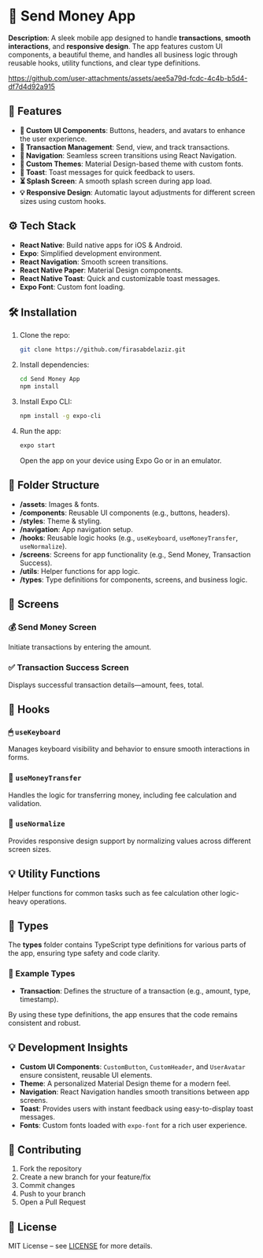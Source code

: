 # 🌟 Send Money App

**Description**: A sleek mobile app designed to handle **transactions**, **smooth interactions**, and **responsive design**. The app features custom UI components, a beautiful theme, and handles all business logic through reusable hooks, utility functions, and clear type definitions.



https://github.com/user-attachments/assets/aee5a79d-fcdc-4c4b-b5d4-df7d4d92a915



## 🚀 Features

- **🔲 Custom UI Components**: Buttons, headers, and avatars to enhance the user experience.
- **💸 Transaction Management**: Send, view, and track transactions.
- **📱 Navigation**: Seamless screen transitions using React Navigation.
- **🎨 Custom Themes**: Material Design-based theme with custom fonts.
- **📢 Toast**: Toast messages for quick feedback to users.
- **⏳ Splash Screen**: A smooth splash screen during app load.
- **💡 Responsive Design**: Automatic layout adjustments for different screen sizes using custom hooks.

## ⚙️ Tech Stack

- **React Native**: Build native apps for iOS & Android.
- **Expo**: Simplified development environment.
- **React Navigation**: Smooth screen transitions.
- **React Native Paper**: Material Design components.
- **React Native Toast**: Quick and customizable toast messages.
- **Expo Font**: Custom font loading.

## 🛠 Installation

1. Clone the repo:
   ```bash
   git clone https://github.com/firasabdelaziz.git
   ```

2. Install dependencies:
   ```bash
   cd Send Money App
   npm install
   ```

3. Install Expo CLI:
   ```bash
   npm install -g expo-cli
   ```

4. Run the app:
   ```bash
   expo start
   ```

   Open the app on your device using Expo Go or in an emulator.

## 📂 Folder Structure

- **/assets**: Images & fonts.
- **/components**: Reusable UI components (e.g., buttons, headers).
- **/styles**: Theme & styling.
- **/navigation**: App navigation setup.
- **/hooks**: Reusable logic hooks (e.g., `useKeyboard`, `useMoneyTransfer`, `useNormalize`).
- **/screens**: Screens for app functionality (e.g., Send Money, Transaction Success).
- **/utils**: Helper functions for app logic.
- **/types**: Type definitions for components, screens, and business logic.

## 📲 Screens

### 💰 Send Money Screen
Initiate transactions by entering the amount.

### ✅ Transaction Success Screen
Displays successful transaction details—amount, fees, total.

## 🧩 Hooks

### 🖱 `useKeyboard`
Manages keyboard visibility and behavior to ensure smooth interactions in forms.

### 💸 `useMoneyTransfer`
Handles the logic for transferring money, including fee calculation and validation.

### 📏 `useNormalize`
Provides responsive design support by normalizing values across different screen sizes.

## 💡 Utility Functions

Helper functions for common tasks such as fee calculation other logic-heavy operations.

## 📑 Types

The **types** folder contains TypeScript type definitions for various parts of the app, ensuring type safety and code clarity.

### 📝 Example Types

- **Transaction**: Defines the structure of a transaction (e.g., amount, type, timestamp).
  
By using these type definitions, the app ensures that the code remains consistent and robust.

## 💡 Development Insights

- **Custom UI Components**: `CustomButton`, `CustomHeader`, and `UserAvatar` ensure consistent, reusable UI elements.
- **Theme**: A personalized Material Design theme for a modern feel.
- **Navigation**: React Navigation handles smooth transitions between app screens.
- **Toast**: Provides users with instant feedback using easy-to-display toast messages.
- **Fonts**: Custom fonts loaded with `expo-font` for a rich user experience.

## 🤝 Contributing

1. Fork the repository
2. Create a new branch for your feature/fix
3. Commit changes
4. Push to your branch
5. Open a Pull Request

## 📜 License

MIT License – see [LICENSE](LICENSE) for more details.
